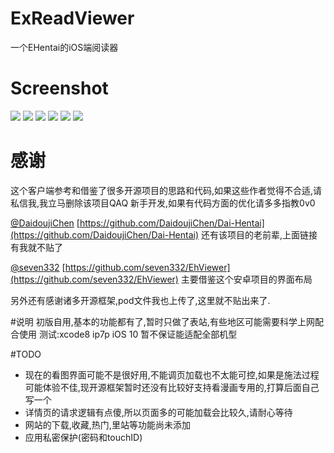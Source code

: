 # ExReadViewer
一个EHentai的iOS端阅读器

# Screenshot
![](https://ww2.sinaimg.cn/large/006tNbRwgw1fbcn5qj3hxj30yi1pcqia.jpg)
![](https://ww4.sinaimg.cn/large/006tNbRwgw1fbcn6ja25xj30yi1pc79p.jpg)
![](https://ww1.sinaimg.cn/large/006tNbRwgw1fbcn756g3oj30yi1pcamz.jpg)
![](https://ww4.sinaimg.cn/large/006tNbRwgw1fbcn7dthorj30yi1pcwje.jpg)
![](https://ww1.sinaimg.cn/large/006tNbRwgw1fbcn7zuko7j30yi1pc4cm.jpg)
![](https://ww3.sinaimg.cn/large/006tNbRwgw1fbcn8zzzvqj30yi1pcaxr.jpg)

# 感谢
这个客户端参考和借鉴了很多开源项目的思路和代码,如果这些作者觉得不合适,请私信我,我立马删除该项目QAQ
新手开发,如果有代码方面的优化请多多指教0v0

[@DaidoujiChen](https://github.com/DaidoujiChen)
[https://github.com/DaidoujiChen/Dai-Hentai](https://github.com/DaidoujiChen/Dai-Hentai)
还有该项目的老前辈,上面链接有我就不贴了

[@seven332](https://github.com/seven332)
[https://github.com/seven332/EhViewer](https://github.com/seven332/EhViewer)
主要借鉴这个安卓项目的界面布局

另外还有感谢诸多开源框架,pod文件我也上传了,这里就不贴出来了.

#说明
初版自用,基本的功能都有了,暂时只做了表站,有些地区可能需要科学上网配合使用
测试:xcode8 ip7p iOS 10
暂不保证能适配全部机型

#TODO
* 现在的看图界面可能不是很好用,不能调页加载也不太能可控,如果是施法过程可能体验不佳,现开源框架暂时还没有比较好支持看漫画专用的,打算后面自己写一个
* 详情页的请求逻辑有点傻,所以页面多的可能加载会比较久,请耐心等待
* 网站的下载,收藏,热门,里站等功能尚未添加
* 应用私密保护(密码和touchID)


